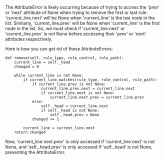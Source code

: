The AttributeError is likely occurring because of trying to access the 'prev' or 'next' attribute of None when trying to remove the first or last rule. 'current_line.next' will be None when 'current_line' is the last node in the list. Similarly, 'current_line.prev' will be None when 'current_line' is the first node in the list. So, we must check if 'current_line.next' or 'current_line.prev' is not None before accessing their 'prev' or 'next' attributes respectively.

Here is how you can get rid of these AttributeErrors:

	def remove(self, rule_type, rule_control, rule_path):
		current_line = self._head
		changed = 0

		while current_line is not None:
			if current_line.matches(rule_type, rule_control, rule_path):
				if current_line.prev is not None:
					current_line.prev.next = current_line.next
					if current_line.next is not None:
						current_line.next.prev = current_line.prev
				else:
					self._head = current_line.next
					if self._head is not None:
						self._head.prev = None
				changed += 1

			current_line = current_line.next
		return changed

Now, 'current_line.next.prev' is only accessed if 'current_line.next' is not None, and 'self._head.prev' is only accessed if 'self._head' is not None, preventing the AttributeError.